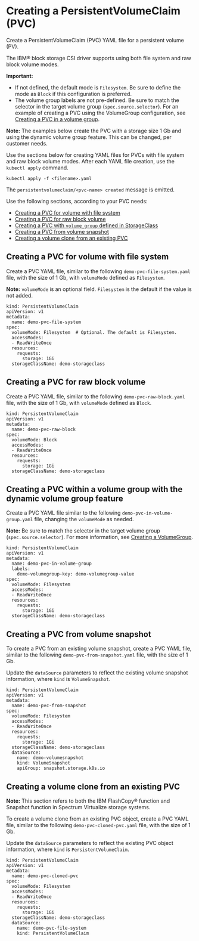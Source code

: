 # Creating a PersistentVolumeClaim (PVC)

Create a PersistentVolumeClaim (PVC) YAML file for a persistent volume (PV).

The IBM® block storage CSI driver supports using both file system and raw block volume modes.

**Important:**
  - If not defined, the default mode is `Filesystem`. Be sure to define the mode as `Block` if this configuration is preferred.
  - The volume group labels are not pre-defined. Be sure to match the selector in the target volume group (`spec.source.selector`). For an example of creating a PVC using the VolumeGroup configuration, see [Creating a PVC in a volume group](#creating-a-pvc-in-a-volume-group).

**Note:** The examples below create the PVC with a storage size 1 Gb and using the dynamic volume group feature. This can be changed, per customer needs.

Use the sections below for creating YAML files for PVCs with file system and raw block volume modes. After each YAML file creation, use the `kubectl apply` command.

```
kubectl apply -f <filename>.yaml
```

The `persistentvolumeclaim/<pvc-name> created` message is emitted.

Use the following sections, according to your PVC needs:

- [Creating a PVC for volume with file system](#creating-a-pvc-for-volume-with-file-system)
- [Creating a PVC for raw block volume](#creating-a-pvc-for-raw-block-volume)
- [Creating a PVC with `volume_group` defined in StorageClass](#creating-a-pvc-with-volumegroup-defined-in-storageclass)
- [Creating a PVC from volume snapshot](#creating-a-pvc-from-volume-snapshot)
- [Creating a volume clone from an existing PVC](#creating-a-volume-clone-from-an-existing-pvc)

## Creating a PVC for volume with file system

Create a PVC YAML file, similar to the following `demo-pvc-file-system.yaml` file, with the size of 1 Gb, with `volumeMode` defined as `Filesystem`.

**Note:** `volumeMode` is an optional field. `Filesystem` is the default if the value is not added.

    kind: PersistentVolumeClaim
    apiVersion: v1
    metadata:
      name: demo-pvc-file-system
    spec:
      volumeMode: Filesystem  # Optional. The default is Filesystem.
      accessModes:
      - ReadWriteOnce
      resources:
        requests:
          storage: 1Gi
      storageClassName: demo-storageclass

## Creating a PVC for raw block volume

Create a PVC YAML file, similar to the following `demo-pvc-raw-block.yaml` file, with the size of 1 Gb, with `volumeMode` defined as `Block`.

    kind: PersistentVolumeClaim
    apiVersion: v1
    metadata:
      name: demo-pvc-raw-block
    spec:
      volumeMode: Block
      accessModes:
      - ReadWriteOnce
      resources:
        requests:
          storage: 1Gi
      storageClassName: demo-storageclass

## Creating a PVC within a volume group with the dynamic volume group feature

Create a PVC YAML file similar to the following `demo-pvc-in-volume-group.yaml` file, changing the `volumeMode` as needed.

**Note:**  Be sure to match the selector in the target volume group (`spec.source.selector`). For more information, see [Creating a VolumeGroup](creating_volumegroup.md).

    kind: PersistentVolumeClaim
    apiVersion: v1
    metadata:
      name: demo-pvc-in-volume-group
      labels:
        demo-volumegroup-key: demo-volumegroup-value
    spec:
      volumeMode: Filesystem
      accessModes:
      - ReadWriteOnce
      resources:
        requests:
          storage: 1Gi
      storageClassName: demo-storageclass

## Creating a PVC from volume snapshot

To create a PVC from an existing volume snapshot, create a PVC YAML file, similar to the following `demo-pvc-from-snapshot.yaml` file, with the size of 1 Gb.

Update the `dataSource` parameters to reflect the existing volume snapshot information, where `kind` is `VolumeSnapshot`.

    kind: PersistentVolumeClaim
    apiVersion: v1
    metadata:
      name: demo-pvc-from-snapshot
    spec:
      volumeMode: Filesystem
      accessModes:
      - ReadWriteOnce
      resources:
        requests:
          storage: 1Gi
      storageClassName: demo-storageclass
      dataSource:
        name: demo-volumesnapshot
        kind: VolumeSnapshot
        apiGroup: snapshot.storage.k8s.io

## Creating a volume clone from an existing PVC

**Note:** This section refers to both the IBM FlashCopy® function and Snapshot function in Spectrum Virtualize storage systems.

To create a volume clone from an existing PVC object, create a PVC YAML file, similar to the following `demo-pvc-cloned-pvc.yaml` file, with the size of 1 Gb.

Update the `dataSource` parameters to reflect the existing PVC object information, where `kind` is `PersistentVolumeClaim`.

    kind: PersistentVolumeClaim
    apiVersion: v1
    metadata:
      name: demo-pvc-cloned-pvc
    spec:
      volumeMode: Filesystem
      accessModes:
      - ReadWriteOnce
      resources:
        requests:
          storage: 1Gi
      storageClassName: demo-storageclass
      dataSource:
        name: demo-pvc-file-system
        kind: PersistentVolumeClaim
